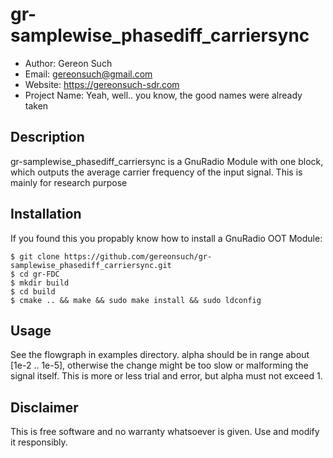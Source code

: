 # gr-samplewise_phasediff_carriersync

* Author:  Gereon Such
* Email:   gereonsuch@gmail.com
* Website: https://gereonsuch-sdr.com
* Project Name: Yeah, well.. you know, the good names were already taken

## Description

gr-samplewise_phasediff_carriersync is a GnuRadio Module with one block, which outputs the average carrier frequency of the input signal. This is mainly for research purpose

## Installation

If you found this you propably know how to install a GnuRadio OOT Module:

```console
$ git clone https://github.com/gereonsuch/gr-samplewise_phasediff_carriersync.git
$ cd gr-FDC
$ mkdir build
$ cd build
$ cmake .. && make && sudo make install && sudo ldconfig
```

## Usage

See the flowgraph in examples directory. alpha should be in range about [1e-2 .. 1e-5], otherwise the change might be too slow or malforming the signal itself. This is more or less trial and error, but alpha must not exceed 1. 

## Disclaimer

This is free software and no warranty whatsoever is given. Use and modify it responsibly. 
